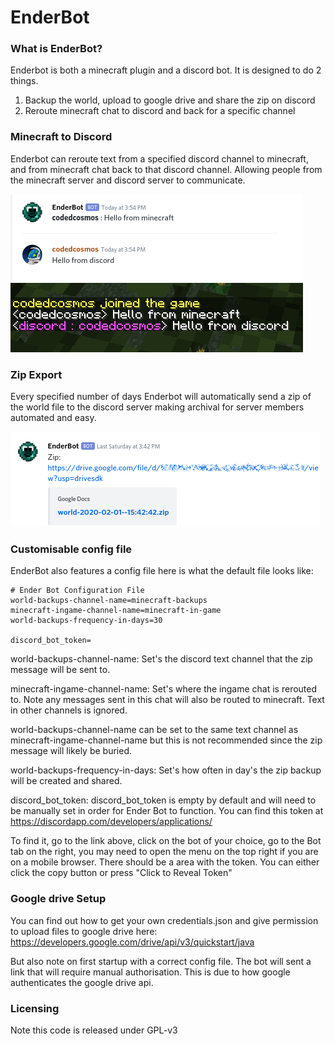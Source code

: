 # EnderBot

### What is EnderBot?
Enderbot is both a minecraft plugin and a discord bot. It is designed to do 2 things.
1) Backup the world, upload to google drive and share the zip on discord
2) Reroute minecraft chat to discord and back for a specific channel

### Minecraft to Discord
Enderbot can reroute text from a specified discord channel to minecraft, and from minecraft chat back to that discord channel. Allowing people from the minecraft server and discord server to communicate.

![](screenshots/discordtominecraft.png)

### Zip Export
Every specified number of days Enderbot will automatically send a zip of the world file to the discord server making archival for server members automated and easy.

![](screenshots/zip.png)

### Customisable config file
EnderBot also features a config file here is what the default file looks like:

```
# Ender Bot Configuration File
world-backups-channel-name=minecraft-backups
minecraft-ingame-channel-name=minecraft-in-game
world-backups-frequency-in-days=30

discord_bot_token=
```

world-backups-channel-name:
Set's the discord text channel that the zip message will be sent to.

minecraft-ingame-channel-name:
Set's where the ingame chat is rerouted to. Note any messages sent in this chat will also be routed to minecraft. Text in other channels is ignored. 

world-backups-channel-name can be set to the same text channel as minecraft-ingame-channel-name but this is not recommended since the zip message will likely be buried.

world-backups-frequency-in-days:
Set's how often in day's the zip backup will be created and shared.

discord_bot_token:
discord_bot_token is empty by default and will need to be manually set in order for Ender Bot to function. You can find this token at https://discordapp.com/developers/applications/

To find it, go to the link above, click on the bot of your choice, go to the Bot tab on the right, you may need to open the menu on the top right if you are on a mobile browser. There should be a area with the token. You can either click the copy button or press "Click to Reveal Token"

### Google drive Setup
You can find out how to get your own credentials.json and give permission to upload files to google drive here:
https://developers.google.com/drive/api/v3/quickstart/java

But also note on first startup with a correct config file. The bot will sent a link that will require manual authorisation. This is due to how google authenticates the google drive api. 


### Licensing
Note this code is released under GPL-v3
